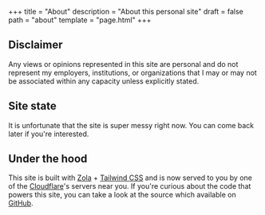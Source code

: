 +++
title = "About"
description = "About this personal site"
draft = false
path = "about"
template = "page.html"
+++

## Disclaimer

Any views or opinions represented in this site are personal and do not represent my employers, institutions, or organizations that I may or may not be associated within any capacity unless explicitly stated.

## Site state

It is unfortunate that the site is super messy right now. You can come back later if you're interested.

## Under the hood

This site is built with [Zola](https://getzola.org) + [Tailwind CSS](https://tailwindcss.com) and is now served to you by one of the [Cloudflare](https://pages.cloudflare.com)'s servers near you. If you're curious about the code that powers this site, you can take a look at the source which available on [GitHub](https://github.com/seorangdev/seorang.dev).
